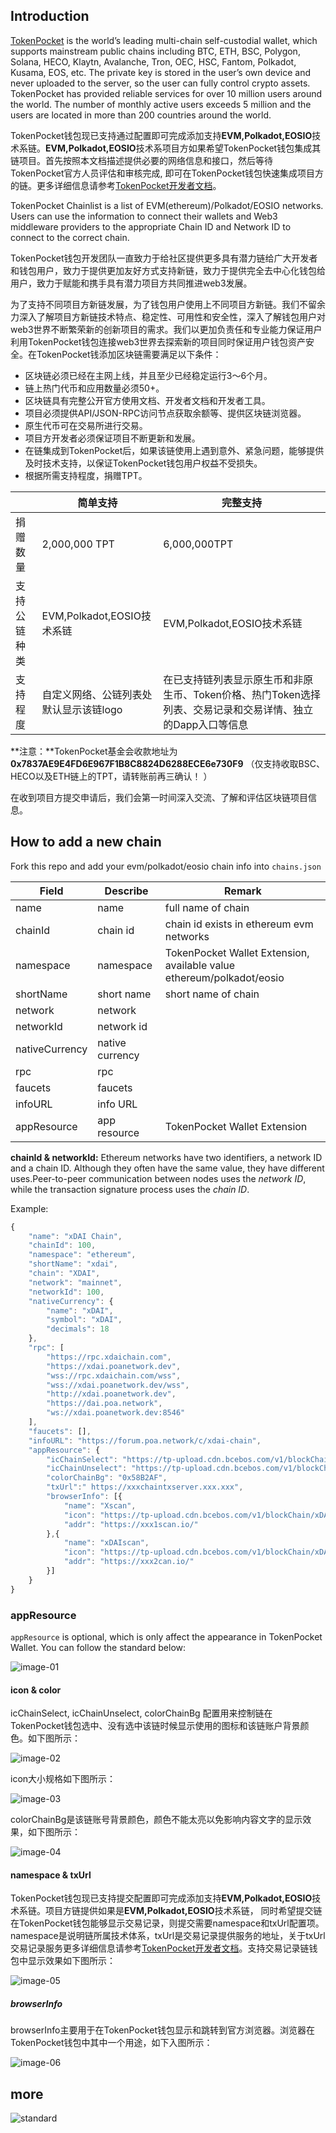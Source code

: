 ## Introduction

[TokenPocket](https://www.tokenpocket.pro) is the world’s leading multi-chain self-custodial wallet, which supports mainstream public chains including BTC, ETH, BSC, Polygon, Solana, HECO, Klaytn, Avalanche, Tron, OEC, HSC, Fantom, Polkadot, Kusama, EOS, etc. The private key is stored in the user’s own device and never uploaded to the server, so the user can fully control crypto assets. TokenPocket has provided reliable services for over 10 million users around the world. The number of monthly active users exceeds 5 million and the users are located in more than 200 countries around the world.

TokenPocket钱包现已支持通过配置即可完成添加支持**EVM,Polkadot,EOSIO**技术系链。**EVM,Polkadot,EOSIO**技术系项目方如果希望TokenPocket钱包集成其链项目。首先按照本文档描述提供必要的网络信息和接口，然后等待TokenPocket官方人员评估和审核完成, 即可在TokenPocket钱包快速集成项目方的链。更多详细信息请参考[TokenPocket开发者文档](https://help.tokenpocket.pro/tp-developer/network/chains/addchain-multifunction)。

TokenPocket Chainlist is a list of EVM(ethereum)/Polkadot/EOSIO networks. Users can use the information to connect their wallets and Web3 middleware providers to the appropriate Chain ID and Network ID to connect to the correct chain.

TokenPocket钱包开发团队一直致力于给社区提供更多具有潜力链给广大开发者和钱包用户，致力于提供更加友好方式支持新链，致力于提供完全去中心化钱包给用户，致力于赋能和携手具有潜力项目方共同推进web3发展。

​      为了支持不同项目方新链发展，为了钱包用户使用上不同项目方新链。我们不留余力深入了解项目方新链技术特点、稳定性、可用性和安全性，深入了解钱包用户对web3世界不断繁荣新的创新项目的需求。我们以更加负责任和专业能力保证用户利用TokenPocket钱包连接web3世界去探索新的项目同时保证用户钱包资产安全。在TokenPocket钱添加区块链需要满足以下条件：

- 区块链必须已经在主网上线，并且至少已经稳定运行3～6个月。
- 链上热门代币和应用数量必须50+。
- 区块链具有完整公开官方使用文档、开发者文档和开发者工具。
- 项目必须提供API/JSON-RPC访问节点获取余额等、提供区块链浏览器。
- 原生代币可在交易所进行交易。
- 项目方开发者必须保证项目不断更新和发展。
- 在链集成到TokenPocket后，如果该链使用上遇到意外、紧急问题，能够提供及时技术支持，以保证TokenPocket钱包用户权益不受损失。
- 根据所需支持程度，捐赠TPT。

|              | 简单支持                               | 完整支持                                                     |
| ------------ | -------------------------------------- | ------------------------------------------------------------ |
| 捐赠数量     | 2,000,000 TPT                          | 6,000,000TPT                                                 |
| 支持公链种类 | EVM,Polkadot,EOSIO技术系链             | EVM,Polkadot,EOSIO技术系链                                   |
| 支持程度     | 自定义网络、公链列表处默认显示该链logo | 在已支持链列表显示原生币和非原生币、Token价格、热门Token选择列表、交易记录和交易详情、独立的Dapp入口等信息 |

**注意：**TokenPocket基金会收款地址为 **0x7837AE9E4FD6E967F1B8C8824D6288ECE6e730F9** （仅支持收取BSC、HECO以及ETH链上的TPT，请转账前再三确认！ ）

  在收到项目方提交申请后，我们会第一时间深入交流、了解和评估区块链项目信息。



## How to add a new chain

Fork this repo and add your evm/polkadot/eosio chain info into `chains.json` 

| Field          | Describe        | Remark                                                       |
| -------------- | --------------- | ------------------------------------------------------------ |
| name           | name            | full name of chain                                           |
| chainId        | chain id        | chain id exists in ethereum evm networks                     |
| namespace      | namespace       | TokenPocket Wallet Extension, available value ethereum/polkadot/eosio |
| shortName      | short name      | short name of chain                                          |
| network        | network         |                                                              |
| networkId      | network id      |                                                              |
| nativeCurrency | native currency |                                                              |
| rpc            | rpc             |                                                              |
| faucets        | faucets         |                                                              |
| infoURL        | info URL        |                                                              |
| appResource    | app resource    | TokenPocket Wallet Extension                                 |

**chainId & networkId:** Ethereum networks have two identifiers, a network ID and a chain ID. Although they often have the same value, they have different uses.Peer-to-peer communication between nodes uses the *network ID*, while the transaction signature process uses the *chain ID*.

Example:

```javascript
{
    "name": "xDAI Chain",
    "chainId": 100,
    "namespace": "ethereum",  
    "shortName": "xdai",
    "chain": "XDAI",
    "network": "mainnet",
    "networkId": 100,
    "nativeCurrency": {
        "name": "xDAI",
        "symbol": "xDAI",
        "decimals": 18
    },
    "rpc": [
        "https://rpc.xdaichain.com",
        "https://xdai.poanetwork.dev",
        "wss://rpc.xdaichain.com/wss",
        "wss://xdai.poanetwork.dev/wss",
        "http://xdai.poanetwork.dev",
        "https://dai.poa.network",
        "ws://xdai.poanetwork.dev:8546"
    ],
    "faucets": [],
    "infoURL": "https://forum.poa.network/c/xdai-chain",
    "appResource": {
        "icChainSelect": "https://tp-upload.cdn.bcebos.com/v1/blockChain/xDAI/1.png",
        "icChainUnselect": "https://tp-upload.cdn.bcebos.com/v1/blockChain/xDAI/0.png",
        "colorChainBg": "0x58B2AF",
        "txUrl":" https://xxxchaintxserver.xxx.xxx", 
        "browserInfo": [{
            "name": "Xscan", 
            "icon": "https://tp-upload.cdn.bcebos.com/v1/blockChain/xDAI/1.png", 
            "addr": "https://xxx1scan.io/"
        },{
            "name": "xDAIscan", 
            "icon": "https://tp-upload.cdn.bcebos.com/v1/blockChain/xDAI/1.png", 
            "addr": "https://xxx2can.io/"
        }]
    }
}
```



### appResource

`appResource` is optional, which is only affect the appearance in TokenPocket Wallet. You can follow the standard below:

![image-01](https://tp-statics.tokenpocket.pro/images/chain-element/01.png)



#### icon & color

 icChainSelect, icChainUnselect, colorChainBg 配置用来控制链在TokenPocket钱包选中、没有选中该链时候显示使用的图标和该链账户背景颜色。如下图所示：

![image-02](https://tp-statics.tokenpocket.pro/images/chain-element/02.png)

icon大小规格如下图所示：

![image-03](https://tp-statics.tokenpocket.pro/images/chain-element/03.png)

colorChainBg是该链账号背景颜色，颜色不能太亮以免影响内容文字的显示效果，如下图所示：

![image-04](https://tp-statics.tokenpocket.pro/images/chain-element/04.png)



#### namespace & txUrl

TokenPocket钱包现已支持提交配置即可完成添加支持**EVM,Polkadot,EOSIO**技术系链。项目方链提供如果是**EVM,Polkadot,EOSIO**技术系链， 同时希望提交链在TokenPocket钱包能够显示交易记录，则提交需要namespace和txUrl配置项。namespace是说明链所属技术体系，txUrl是交易记录提供服务的地址，关于txUrl交易记录服务更多详细信息请参考[TokenPocket开发者文档](https://help.tokenpocket.pro/tp-developer/network/chains/addchain-multifunction)。支持交易记录链钱包中显示效果如下图所示：

![image-05](https://tp-statics.tokenpocket.pro/images/chain-element/05.png)



##### browserInfo

browserInfo主要用于在TokenPocket钱包显示和跳转到官方浏览器。浏览器在TokenPocket钱包中其中一个用途，如下入图所示：

![image-06](https://tp-statics.tokenpocket.pro/images/chain-element/06.png)



## more

![standard](https://tp-statics.tokenpocket.pro/images/custom-chains-standard-5.png)


